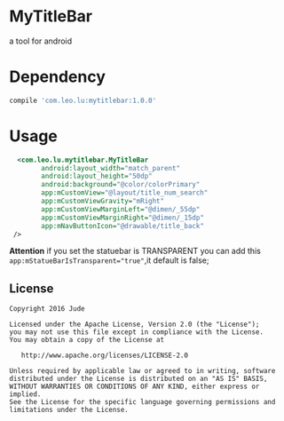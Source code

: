 # MyTitleBar
a tool for android

# Dependency
```groovy
compile 'com.leo.lu:mytitlebar:1.0.0'
```
# Usage
```xml
  <com.leo.lu.mytitlebar.MyTitleBar
        android:layout_width="match_parent"
        android:layout_height="50dp"
        android:background="@color/colorPrimary"
        app:mCustomView="@layout/title_num_search"
        app:mCustomViewGravity="mRight"
        app:mCustomViewMarginLeft="@dimen/_55dp"
        app:mCustomViewMarginRight="@dimen/_15dp"
        app:mNavButtonIcon="@drawable/title_back"
 />
 ```
 **Attention** 
 if you set the statuebar is TRANSPARENT
  you can add this `app:mStatueBarIsTransparent="true"`,it default is false;
 
 
License
-------

    Copyright 2016 Jude

    Licensed under the Apache License, Version 2.0 (the "License");
    you may not use this file except in compliance with the License.
    You may obtain a copy of the License at

       http://www.apache.org/licenses/LICENSE-2.0

    Unless required by applicable law or agreed to in writing, software
    distributed under the License is distributed on an "AS IS" BASIS,
    WITHOUT WARRANTIES OR CONDITIONS OF ANY KIND, either express or implied.
    See the License for the specific language governing permissions and
    limitations under the License.
